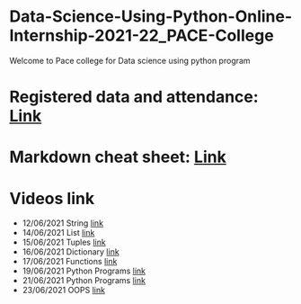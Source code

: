 # Data-Science-Using-Python-Online-Internship-2021-22_PACE-College
Welcome to Pace college for Data science using python program


# Registered data and attendance: [Link](https://docs.google.com/spreadsheets/d/13MbDecOIT_6_Y13Zyu7wvC9zTx5KuaoPZoF3rzhn3Iw/edit?usp=sharing)

# Markdown cheat sheet: [Link](https://www.markdownguide.org/cheat-sheet/)

# Videos link
* 12/06/2021 String [link](https://transcripts.gotomeeting.com/#/s/9d9afa94aed37a757a31d0d27d33ad6aa39d46f2864188df9576f95f64d74477)
* 14/06/2021 List [link](https://transcripts.gotomeeting.com/#/s/7e1a2e8cf8148faf62884d6d7109349cc06038c8417d2426bba1a6c8ceced8f9)
* 15/06/2021 Tuples [link](https://transcripts.gotomeeting.com/#/s/c7cffb0e74ee808a1a864d13db6ef940253027bba266b459f7bfd7a6cf8f0503)
* 16/06/2021 Dictionary [link](https://transcripts.gotomeeting.com/#/s/ab127f99fb1ca19028a3a80e8e363e7a045ca20ec2a7ba3cfd7fd1281c0e3772)
* 17/06/2021 Functions [link](https://transcripts.gotomeeting.com/#/s/62c79579a2c30a29f9f4a7d483d27d32ae21a8bf1b5815b8b96d603a0450d49c)
* 19/06/2021 Python Programs [link](https://transcripts.gotomeeting.com/#/s/3baed29bd30bece61716439bf8f1aae1deea57a11377140bafe7640a80f7efdf)
* 21/06/2021 Python Programs [link](https://transcripts.gotomeeting.com/#/s/585aece5d65da74e74395670675982896dc4159ded051fe444e60118a0a08808)
* 23/06/2021 OOPS [link](https://transcripts.gotomeeting.com/#/s/d75e78727899fba760031823d27561d9f92a7e98da3812dc24b5eef9a600ef74)

